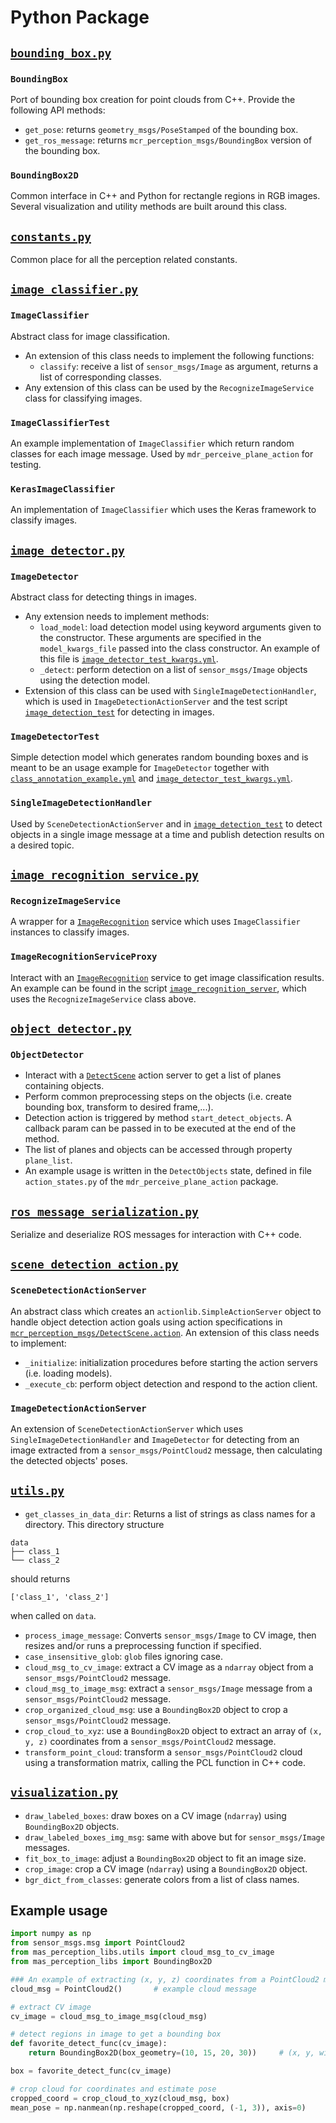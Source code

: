 # Python Package

## [`bounding_box.py`](../ros/src/mas_perception_libs/bounding_box.py)

### `BoundingBox`
Port of bounding box creation for point clouds from C++. Provide the following API methods:
* `get_pose`: returns `geometry_msgs/PoseStamped` of the bounding box.
* `get_ros_message`: returns `mcr_perception_msgs/BoundingBox` version of the bounding box.

### `BoundingBox2D`
Common interface in C++ and Python for rectangle regions in RGB images. Several visualization and utility methods are
built around this class.

## [`constants.py`](../ros/src/mas_perception_libs/constants.py)
Common place for all the perception related constants.

## [`image_classifier.py`](../ros/src/mas_perception_libs/image_classifier.py)

### `ImageClassifier`
Abstract class for image classification.
* An extension of this class needs to implement the following functions:
    - `classify`: receive a list of `sensor_msgs/Image` as argument, returns a list of corresponding classes.
* Any extension of this class can be used by the `RecognizeImageService` class for classifying images.

### `ImageClassifierTest`
An example implementation of `ImageClassifier` which return random classes for each image message.
Used by `mdr_perceive_plane_action` for testing.

### `KerasImageClassifier`
An implementation of  `ImageClassifier` which uses the Keras framework to classify images.

## [`image_detector.py`](../ros/src/mas_perception_libs/image_detector.py)

### `ImageDetector`
Abstract class for detecting things in images.
* Any extension needs to implement methods:
    - `load_model`: load detection model using keyword arguments given to the constructor. These arguments are specified
    in the `model_kwargs_file` passed into the class constructor. An example of this file is
    [`image_detector_test_kwargs.yml`](../models/image_detector_test_kwargs.yml).
    - `_detect`: perform detection on a list of `sensor_msgs/Image` objects using the detection model.
* Extension of this class can be used with `SingleImageDetectionHandler`, which is used in `ImageDetectionActionServer`
and the test script [`image_detection_test`](../ros/scripts/image_detection_test) for detecting in images.

### `ImageDetectorTest`
Simple detection model which generates random bounding boxes and is meant to be an usage example for `ImageDetector`
together with [`class_annotation_example.yml`](../models/class_annotation_example.yml) and
[`image_detector_test_kwargs.yml`](../models/image_detector_test_kwargs.yml).

### `SingleImageDetectionHandler`
Used by `SceneDetectionActionServer` and in [`image_detection_test`](../ros/scripts/image_detection_test) to detect
objects in a single image message at a time and publish detection results on a desired topic.

## [`image_recognition_service.py`](../ros/src/mas_perception_libs/image_recognition_service.py)

### `RecognizeImageService`
A wrapper for a [`ImageRecognition`](../../mcr_perception_msgs/srv/ImageRecognition.srv) service which uses
`ImageClassifier` instances to classify images.

### `ImageRecognitionServiceProxy`
Interact with an [`ImageRecognition`](../../mcr_perception_msgs/srv/ImageRecognition.srv) service to get image
classification results. An example can be found in the script
[`image_recognition_server`](../ros/scripts/image_recognition_server), which uses the `RecognizeImageService` class
above.

## [`object_detector.py`](../ros/src/mas_perception_libs/object_detector.py)

### `ObjectDetector`
* Interact with a [`DetectScene`](../../mcr_perception_msgs/action/DetectScene.action) action server to get a list of
planes containing objects.
* Perform common preprocessing steps on the objects (i.e. create bounding box, transform to desired frame,...).
* Detection action is triggered by method `start_detect_objects`. A callback param can be passed in to be executed at
  the end of the method.
* The list of planes and objects can be accessed through property `plane_list`.
* An example usage is written in the `DetectObjects` state, defined in file `action_states.py` of the
  `mdr_perceive_plane_action` package.

## [`ros_message_serialization.py`](../ros/src/mas_perception_libs/ros_message_serialization.py)
Serialize and deserialize ROS messages for interaction with C++ code.

## [`scene_detection_action.py`](../ros/src/mas_perception_libs/scene_detection_action.py)

### `SceneDetectionActionServer`
An abstract class which creates an `actionlib.SimpleActionServer` object to handle object detection action goals using
action specifications in
[`mcr_perception_msgs/DetectScene.action`](../../mcr_perception_msgs/action/DetectScene.action). An extension of this
class needs to implement:
* `_initialize`: initialization procedures before starting the action servers (i.e. loading models).
* `_execute_cb`: perform object detection and respond to the action client.

### `ImageDetectionActionServer`
An extension of `SceneDetectionActionServer` which uses `SingleImageDetectionHandler` and `ImageDetector` for detecting
from an image extracted from a `sensor_msgs/PointCloud2` message, then calculating the detected objects' poses.

## [`utils.py`](../ros/src/mas_perception_libs/utils.py)
* `get_classes_in_data_dir`: Returns a list of strings as class names for a directory. This directory structure
```
data
├── class_1
└── class_2
```
should returns
```
['class_1', 'class_2']
```
when called on `data`.
* `process_image_message`: Converts `sensor_msgs/Image` to CV image, then resizes and/or runs a preprocessing function
if specified.
* `case_insensitive_glob`: `glob` files ignoring case.
* `cloud_msg_to_cv_image`: extract a CV image as a `ndarray` object from a `sensor_msgs/PointCloud2` message.
* `cloud_msg_to_image_msg`: extract a `sensor_msgs/Image` message from a `sensor_msgs/PointCloud2` message.
* `crop_organized_cloud_msg`: use a `BoundingBox2D` object to crop a `sensor_msgs/PointCloud2` message.
* `crop_cloud_to_xyz`: use a `BoundingBox2D` object to extract an array of `(x, y, z)` coordinates from a
`sensor_msgs/PointCloud2` message.
* `transform_point_cloud`: transform a `sensor_msgs/PointCloud2` cloud using a transformation matrix, calling the PCL
function in C++ code.

## [`visualization.py`](../ros/src/mas_perception_libs/visualization.py)

* `draw_labeled_boxes`: draw boxes on a CV image (`ndarray`) using `BoundingBox2D` objects.
* `draw_labeled_boxes_img_msg`: same with above but for `sensor_msgs/Image` messages.
* `fit_box_to_image`: adjust a `BoundingBox2D` object to fit an image size.
* `crop_image`: crop a CV image (`ndarray`) using a `BoundingBox2D` object.
* `bgr_dict_from_classes`: generate colors from a list of class names.

## Example usage
```Python
import numpy as np
from sensor_msgs.msg import PointCloud2
from mas_perception_libs.utils import cloud_msg_to_cv_image
from mas_perception_libs import BoundingBox2D

### An example of extracting (x, y, z) coordinates from a PointCloud2 message and estimate pose
cloud_msg = PointCloud2()       # example cloud message

# extract CV image
cv_image = cloud_msg_to_image_msg(cloud_msg)

# detect regions in image to get a bounding box
def favorite_detect_func(cv_image):
    return BoundingBox2D(box_geometry=(10, 15, 20, 30))     # (x, y, width, height)

box = favorite_detect_func(cv_image)

# crop cloud for coordinates and estimate pose
cropped_coord = crop_cloud_to_xyz(cloud_msg, box)
mean_pose = np.nanmean(np.reshape(cropped_coord, (-1, 3)), axis=0)
```
